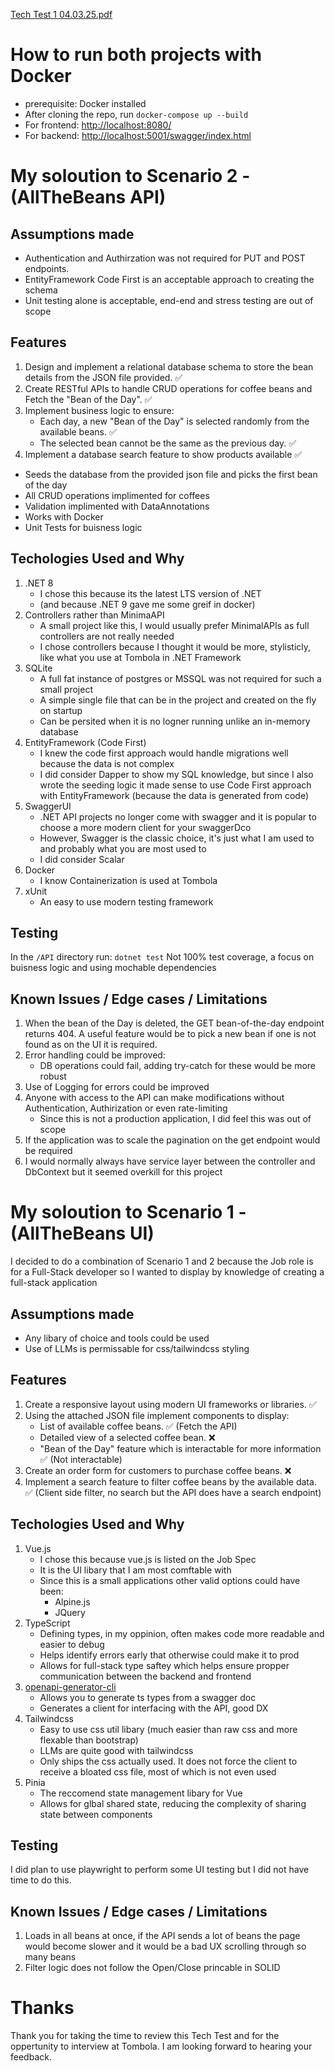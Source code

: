 [Tech Test 1 04.03.25.pdf](https://github.com/user-attachments/files/20804834/Tech.Test.1.04.03.25.pdf)
# How to run both projects with Docker
- prerequisite: Docker installed
- After cloning the repo, run ```docker-compose up --build```
- For frontend: [http://localhost:8080/](http://localhost:8080/)
- For backend: [http://localhost:5001/swagger/index.html](http://localhost:5001/swagger/index.html)
# My soloution to Scenario 2 - (AllTheBeans API)

## Assumptions made
- Authentication and Authirzation was not required for PUT and POST endpoints.
- EntityFramework Code First is an acceptable approach to creating the schema
- Unit testing alone is acceptable, end-end and stress testing are out of scope

## Features
1. Design and implement a relational database schema to store the bean details from the JSON file provided. ✅
2. Create RESTful APIs to handle CRUD operations for coffee beans and Fetch the "Bean of the Day". ✅
3. Implement business logic to ensure:
    - Each day, a new "Bean of the Day" is selected randomly from the available beans. ✅
    - The selected bean cannot be the same as the previous day. ✅
4. Implement a database search feature to show products available ✅

- Seeds the database from the provided json file and picks the first bean of the day
- All CRUD operations implimented for coffees
- Validation implimented with DataAnnotations
- Works with Docker
- Unit Tests for buisness logic

## Techologies Used and Why
1. .NET 8
    - I chose this because its the latest LTS version of .NET 
    - (and because .NET 9 gave me some greif in docker)
2. Controllers rather than MinimaAPI
    - A small project like this, I would usually prefer MinimalAPIs as full controllers are not really needed
    - I chose controllers because I thought it would be more, stylisticly, like what you use at Tombola in .NET Framework
3. SQLite
    - A full fat instance of postgres or MSSQL was not required for such a small project
    - A simple single file that can be in the project and created on the fly on startup
    - Can be persited when it is no logner running unlike an in-memory database
4. EntityFramework (Code First)
    - I knew the code first approach would handle migrations well because the data is not complex
    - I did consider Dapper to show my SQL knowledge, but since I also wrote the seeding logic it made sense to use Code First approach with EntityFramework (because the data is generated from code)
5. SwaggerUI
    - .NET API projects no longer come with swagger and it is popular to choose a more modern client for your swaggerDco
    - However, Swagger is the classic choice, it's just what I am used to and probably what you are most used to
    - I did consider Scalar
6. Docker
    - I know Containerization is used at Tombola
7. xUnit
    - An easy to use modern testing framework
  
## Testing
In the ```/API``` directory run:
```dotnet test```
Not 100% test coverage, a focus on buisness logic and using mochable dependencies

## Known Issues / Edge cases / Limitations
1. When the bean of the Day is deleted, the GET bean-of-the-day endpoint returns 404. A useful feature would be to pick a new bean if one is not found as on the UI it is required.
3. Error handling could be improved:
    - DB operations could fail, adding try-catch for these would be more robust
4. Use of Logging for errors could be improved
5. Anyone with access to the API can make modifications without Authentication, Authirization or even rate-limiting
    - Since this is not a production application, I did feel this was out of scope
6. If the application was to scale the pagination on the get endpoint would be required
7. I would normally always have service layer between the controller and DbContext but it seemed overkill for this project
  

# My soloution to Scenario 1 - (AllTheBeans UI)
I decided to do a combination of Scenario 1 and 2 because the Job role is for a Full-Stack developer so I wanted to display by knowledge of creating a full-stack application 

## Assumptions made
- Any libary of choice and tools could be used
- Use of LLMs is permissable for css/tailwindcss styling

## Features
1. Create a responsive layout using modern UI frameworks or libraries. ✅
2. Using the attached JSON file implement components to display:
    - List of available coffee beans. ✅ (Fetch the API)
    - Detailed view of a selected coffee bean. ❌
    - "Bean of the Day" feature which is interactable for more information ✅ (Not interactable)
3. Create an order form for customers to purchase coffee beans. ❌
4. Implement a search feature to filter coffee beans by the available data. ✅ (Client side filter, no search but the API does have a search endpoint)

## Techologies Used and Why
1. Vue.js
    - I chose this because vue.js is listed on the Job Spec
    - It is the UI libary that I am most comftable with
    - Since this is a small applications other valid options could have been:
        - Alpine.js
        - JQuery
2. TypeScript
    - Defining types, in my oppinion, often makes code more readable and easier to debug
    - Helps identify errors early that otherwise could make it to prod
    - Allows for full-stack type saftey which helps ensure propper communication between the backend and frontend
3. [openapi-generator-cli](https://www.npmjs.com/package/@openapitools/openapi-generator-cli)
    - Allows you to generate ts types from a swagger doc
    - Generates a client for interfacing with the API, good DX
4. Tailwindcss
    - Easy to use css util libary (much easier than raw css and more flexable than bootstrap)
    - LLMs are quite good with tailwindcss
    - Only ships the css actually used. It does not force the client to receive a bloated css file, most of which is not even used
5. Pinia
    - The reccomend state management libary for Vue
    - Allows for glbal shared state, reducing the complexity of sharing state between components
  
## Testing
I did plan to use playwright to perform some UI testing but I did not have time to do this.

## Known Issues / Edge cases / Limitations
1. Loads in all beans at once, if the API sends a lot of beans the page would become slower and it would be a bad UX scrolling through so many beans
2. Filter logic does not follow the Open/Close princable in SOLID

# Thanks
Thank you for taking the time to review this Tech Test and for the oppertunity to interview at Tombola.
I am looking forward to hearing your feedback.
